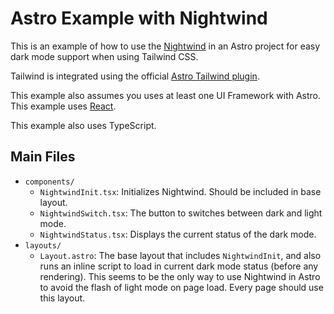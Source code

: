 # Astro Example with Nightwind

This is an example of how to use the [Nightwind](https://github.com/jjranalli/nightwind) in an Astro project for easy dark mode support when using Tailwind CSS.

Tailwind is integrated using the official [Astro Tailwind plugin](https://docs.astro.build/en/guides/integrations-guide/tailwind/).

This example also assumes you uses at least one UI Framework with Astro. This example uses [React](https://docs.astro.build/en/guides/integrations-guide/react/).

This example also uses TypeScript.

## Main Files

- `components/`
  - `NightwindInit.tsx`: Initializes Nightwind. Should be included in base layout.
  - `NightwindSwitch.tsx`: The button to switches between dark and light mode.
  - `NightwindStatus.tsx`: Displays the current status of the dark mode.
- `layouts/`
  - `Layout.astro`: The base layout that includes `NightwindInit`, and also runs an inline script to load in current dark mode status (before any rendering). This seems to be the only way to use Nightwind in Astro to avoid the flash of light mode on page load. Every page should use this layout.
